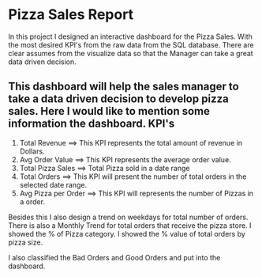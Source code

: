# Pizza Sales Report

In this project I designed an interactive dashboard for the Pizza Sales. With the most desired KPI's from the raw data from the SQL database. There are clear assumes from the visualize data so that the Manager can take a great data driven decision. 

This dashboard will help the sales manager to take a data driven decision to develop pizza sales. Here I  would like to mention some information the dashboard.
KPI's
---------------
1) Total  Revenue ==> This KPI represents the total amount of revenue  in Dollars. 
2) Avg Order Value ==> This KPI represents the average order value.
3) Total Pizza Sales ==> Total Pizza sold in a date range 
4) Total Orders ==> This KPI will present the number of total orders in the selected date range. 
5) Avg Pizza per Order ==> This KPI will represents the number of Pizzas in a order. 

Besides this I also design a  trend on weekdays for total number of orders. There is also a Monthly Trend for total orders that receive the pizza store. 
I showed the % of Pizza category. I showed the % value of total orders by pizza size. 

I also classified the Bad Orders and Good Orders and put into the dashboard. 
